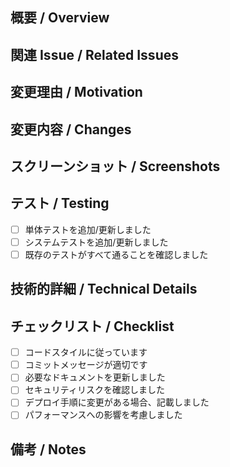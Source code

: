 ## 概要 / Overview

<!-- 変更内容の概要を簡潔に記載してください -->

## 関連 Issue / Related Issues

<!-- 関連するIssueがあれば記載してください -->
<!-- 例: Closes #123 -->

## 変更理由 / Motivation

<!-- なぜこの変更が必要だったのか記載してください -->

## 変更内容 / Changes

## <!-- 主な変更点を箇条書きで記載してください -->

## スクリーンショット / Screenshots

<!-- UI変更がある場合は、変更前と変更後のスクリーンショットを添付してください -->

## テスト / Testing

<!-- テスト方法とテスト結果について記載してください -->

- [ ] 単体テストを追加/更新しました
- [ ] システムテストを追加/更新しました
- [ ] 既存のテストがすべて通ることを確認しました

## 技術的詳細 / Technical Details

<!-- 実装の詳細や技術的な選択理由について記載してください -->

## チェックリスト / Checklist

- [ ] コードスタイルに従っています
- [ ] コミットメッセージが適切です
- [ ] 必要なドキュメントを更新しました
- [ ] セキュリティリスクを確認しました
- [ ] デプロイ手順に変更がある場合、記載しました
- [ ] パフォーマンスへの影響を考慮しました

## 備考 / Notes

<!-- その他、レビュワーに伝えたいことがあれば記載してください -->
